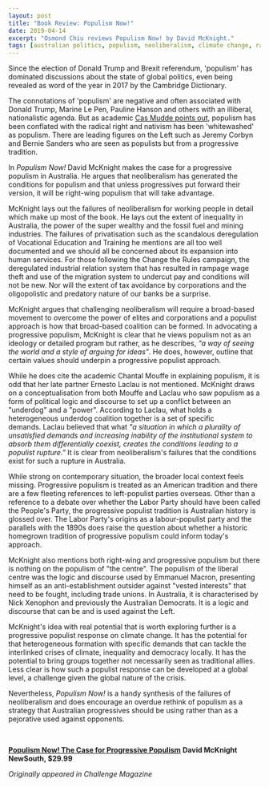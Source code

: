 ```yaml
---
layout: post
title: "Book Review: Populism Now!"
date: 2019-04-14
excerpt: "Osmond Chiu reviews Populism Now! by David McKnight."
tags: [australian politics, populism, neoliberalism, climate change, racism]
---
```



Since the election of Donald Trump and Brexit referendum, 'populism' has dominated discussions about the state of global politics, even being revealed as word of the year in 2017 by the Cambridge Dictionary.

The connotations of 'populism' are negative and often associated with Donald Trump, Marine Le Pen, Pauline Hanson and others with an illiberal, nationalistic agenda. But as academic <a href="https://www.theguardian.com/commentisfree/2017/dec/07/cambridge-dictionary-nativism-populism-word-year">Cas Mudde points out</a>, populism has been conflated with the radical right and nativism has been 'whitewashed' as populism. There are leading figures on the Left such as Jeremy Corbyn and Bernie Sanders who are seen as populists but from a progressive tradition.

In <em>Populism Now!</em> David McKnight makes the case for a progressive populism in Australia. He argues that neoliberalism has generated the conditions for populism and that unless progressives put forward their version, it will be right-wing populism that will take advantage.

McKnight lays out the failures of neoliberalism for working people in detail which make up most of the book. He lays out the extent of inequality in Australia, the power of the super wealthy and the fossil fuel and mining industries. The failures of privatisation such as the scandalous deregulation of Vocational Education and Training he mentions are all too well documented and we should all be concerned about its expansion into human services. For those following the Change the Rules campaign, the deregulated industrial relation system that has resulted in rampage wage theft and use of the migration system to undercut pay and conditions will not be new. Nor will the extent of tax avoidance by corporations and the oligopolistic and predatory nature of our banks be a surprise.

McKnight argues that challenging neoliberalism will require a broad-based movement to overcome the power of elites and corporations and a populist approach is how that broad-based coalition can be formed. In advocating a progressive populism, McKnight is clear that he views populism not as an ideology or detailed program but rather, as he describes, <em>"a way of seeing the world and a style of arguing for ideas"</em>. He does, however, outline that certain values should underpin a progressive populist approach.

While he does cite the academic Chantal Mouffe in explaining populism, it is odd that her late partner Ernesto Laclau is not mentioned. McKnight draws on a conceptualisation from both Mouffe and Laclau who saw populism as a form of political logic and discourse to set up a conflict between an "underdog" and a "power". According to Laclau, what holds a heterogeneous underdog coalition together is a set of specific demands. Laclau believed that what <em>"a situation in which a plurality of unsatisfied demands and increasing inability of the institutional system to absorb them differentially coexist, creates the conditions leading to a populist rupture."</em> It is clear from neoliberalism's failures that the conditions exist for such a rupture in Australia.

While strong on contemporary situation, the broader local context feels missing. Progressive populism is treated as an American tradition and there are a few fleeting references to left-populist parties overseas. Other than a reference to a debate over whether the Labor Party should have been called the People's Party, the progressive populist tradition is Australian history is glossed over. The Labor Party's origins as a labour-populist party and the parallels with the 1890s does raise the question about whether a historic homegrown tradition of progressive populism could inform today's approach.

McKnight also mentions both right-wing and progressive populism but there is nothing on the populism of "the centre". The populism of the liberal centre was the logic and discourse used by Emmanuel Macron, presenting himself as an anti-establishment outsider against "vested interests" that need to be fought, including trade unions. In Australia, it is characterised by Nick Xenophon and previously the Australian Democrats. It is a logic and discourse that can be and is used against the Left.

McKnight's idea with real potential that is worth exploring further is a progressive populist response on climate change. It has the potential for that heterogeneous formation with specific demands that can tackle the interlinked crises of climate, inequality and democracy locally. It has the potential to bring groups together not necessarily seen as traditional allies. Less clear is how such a populist response can be developed at a global level, a challenge given the global nature of the crisis.

Nevertheless, <em>Populism Now!</em> is a handy synthesis of the failures of neoliberalism and does encourage an overdue rethink of populism as a strategy that Australian progressives should be using rather than as a pejorative used against opponents.

&nbsp;

<a href="https://www.newsouthbooks.com.au/books/power-people/"><strong>Populism Now! The Case for Progressive Populism</strong></a>
<strong>David McKnight</strong>
<strong>NewSouth, $29.99</strong>

<i>Originally appeared in Challenge Magazine</i>
